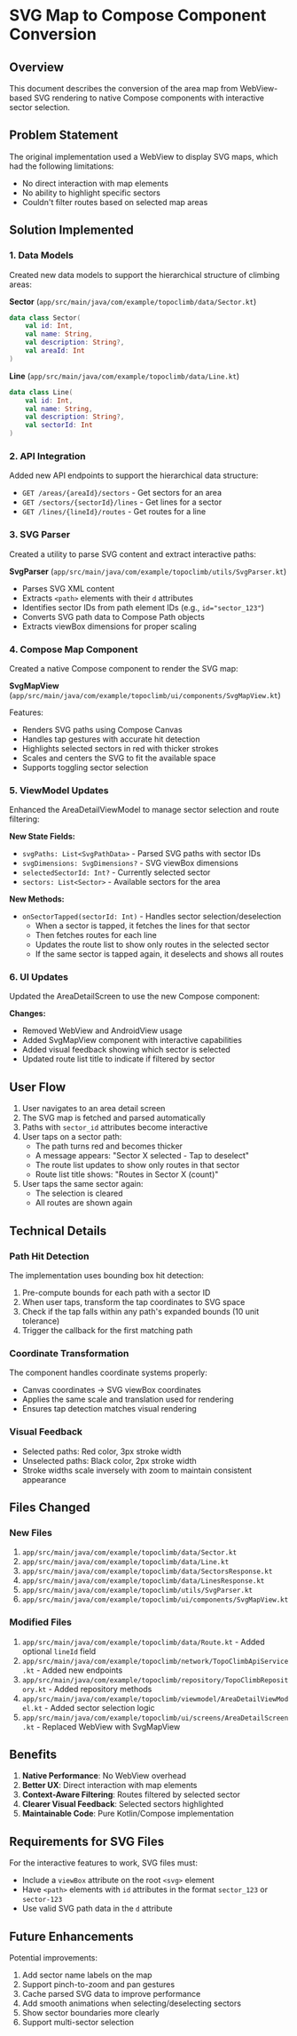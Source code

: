 # SVG Map to Compose Component Conversion

## Overview
This document describes the conversion of the area map from WebView-based SVG rendering to native Compose components with interactive sector selection.

## Problem Statement
The original implementation used a WebView to display SVG maps, which had the following limitations:
- No direct interaction with map elements
- No ability to highlight specific sectors
- Couldn't filter routes based on selected map areas

## Solution Implemented

### 1. Data Models
Created new data models to support the hierarchical structure of climbing areas:

**Sector** (`app/src/main/java/com/example/topoclimb/data/Sector.kt`)
```kotlin
data class Sector(
    val id: Int,
    val name: String,
    val description: String?,
    val areaId: Int
)
```

**Line** (`app/src/main/java/com/example/topoclimb/data/Line.kt`)
```kotlin
data class Line(
    val id: Int,
    val name: String,
    val description: String?,
    val sectorId: Int
)
```

### 2. API Integration
Added new API endpoints to support the hierarchical data structure:

- `GET /areas/{areaId}/sectors` - Get sectors for an area
- `GET /sectors/{sectorId}/lines` - Get lines for a sector
- `GET /lines/{lineId}/routes` - Get routes for a line

### 3. SVG Parser
Created a utility to parse SVG content and extract interactive paths:

**SvgParser** (`app/src/main/java/com/example/topoclimb/utils/SvgParser.kt`)
- Parses SVG XML content
- Extracts `<path>` elements with their `d` attributes
- Identifies sector IDs from path element IDs (e.g., `id="sector_123"`)
- Converts SVG path data to Compose Path objects
- Extracts viewBox dimensions for proper scaling

### 4. Compose Map Component
Created a native Compose component to render the SVG map:

**SvgMapView** (`app/src/main/java/com/example/topoclimb/ui/components/SvgMapView.kt`)

Features:
- Renders SVG paths using Compose Canvas
- Handles tap gestures with accurate hit detection
- Highlights selected sectors in red with thicker strokes
- Scales and centers the SVG to fit the available space
- Supports toggling sector selection

### 5. ViewModel Updates
Enhanced the AreaDetailViewModel to manage sector selection and route filtering:

**New State Fields:**
- `svgPaths: List<SvgPathData>` - Parsed SVG paths with sector IDs
- `svgDimensions: SvgDimensions?` - SVG viewBox dimensions
- `selectedSectorId: Int?` - Currently selected sector
- `sectors: List<Sector>` - Available sectors for the area

**New Methods:**
- `onSectorTapped(sectorId: Int)` - Handles sector selection/deselection
  - When a sector is tapped, it fetches the lines for that sector
  - Then fetches routes for each line
  - Updates the route list to show only routes in the selected sector
  - If the same sector is tapped again, it deselects and shows all routes

### 6. UI Updates
Updated the AreaDetailScreen to use the new Compose component:

**Changes:**
- Removed WebView and AndroidView usage
- Added SvgMapView component with interactive capabilities
- Added visual feedback showing which sector is selected
- Updated route list title to indicate if filtered by sector

## User Flow

1. User navigates to an area detail screen
2. The SVG map is fetched and parsed automatically
3. Paths with `sector_id` attributes become interactive
4. User taps on a sector path:
   - The path turns red and becomes thicker
   - A message appears: "Sector X selected - Tap to deselect"
   - The route list updates to show only routes in that sector
   - Route list title shows: "Routes in Sector X (count)"
5. User taps the same sector again:
   - The selection is cleared
   - All routes are shown again

## Technical Details

### Path Hit Detection
The implementation uses bounding box hit detection:
1. Pre-compute bounds for each path with a sector ID
2. When user taps, transform the tap coordinates to SVG space
3. Check if the tap falls within any path's expanded bounds (10 unit tolerance)
4. Trigger the callback for the first matching path

### Coordinate Transformation
The component handles coordinate systems properly:
- Canvas coordinates → SVG viewBox coordinates
- Applies the same scale and translation used for rendering
- Ensures tap detection matches visual rendering

### Visual Feedback
- Selected paths: Red color, 3px stroke width
- Unselected paths: Black color, 2px stroke width
- Stroke widths scale inversely with zoom to maintain consistent appearance

## Files Changed

### New Files
1. `app/src/main/java/com/example/topoclimb/data/Sector.kt`
2. `app/src/main/java/com/example/topoclimb/data/Line.kt`
3. `app/src/main/java/com/example/topoclimb/data/SectorsResponse.kt`
4. `app/src/main/java/com/example/topoclimb/data/LinesResponse.kt`
5. `app/src/main/java/com/example/topoclimb/utils/SvgParser.kt`
6. `app/src/main/java/com/example/topoclimb/ui/components/SvgMapView.kt`

### Modified Files
1. `app/src/main/java/com/example/topoclimb/data/Route.kt` - Added optional `lineId` field
2. `app/src/main/java/com/example/topoclimb/network/TopoClimbApiService.kt` - Added new endpoints
3. `app/src/main/java/com/example/topoclimb/repository/TopoClimbRepository.kt` - Added repository methods
4. `app/src/main/java/com/example/topoclimb/viewmodel/AreaDetailViewModel.kt` - Added sector selection logic
5. `app/src/main/java/com/example/topoclimb/ui/screens/AreaDetailScreen.kt` - Replaced WebView with SvgMapView

## Benefits

1. **Native Performance**: No WebView overhead
2. **Better UX**: Direct interaction with map elements
3. **Context-Aware Filtering**: Routes filtered by selected sector
4. **Clearer Visual Feedback**: Selected sectors highlighted
5. **Maintainable Code**: Pure Kotlin/Compose implementation

## Requirements for SVG Files

For the interactive features to work, SVG files must:
- Include a `viewBox` attribute on the root `<svg>` element
- Have `<path>` elements with `id` attributes in the format `sector_123` or `sector-123`
- Use valid SVG path data in the `d` attribute

## Future Enhancements

Potential improvements:
1. Add sector name labels on the map
2. Support pinch-to-zoom and pan gestures
3. Cache parsed SVG data to improve performance
4. Add smooth animations when selecting/deselecting sectors
5. Show sector boundaries more clearly
6. Support multi-sector selection
